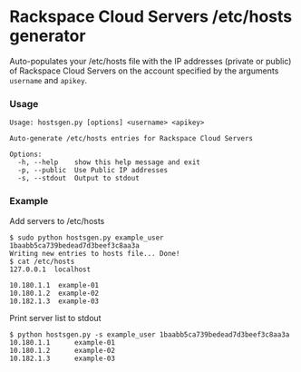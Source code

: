 # Rackspace Cloud Servers /etc/hosts generator

Auto-populates your /etc/hosts file with the IP addresses (private or public) of Rackspace Cloud Servers on the account specified by the arguments `username` and `apikey`.

### Usage
```
Usage: hostsgen.py [options] <username> <apikey>

Auto-generate /etc/hosts entries for Rackspace Cloud Servers

Options:
  -h, --help    show this help message and exit
  -p, --public  Use Public IP addresses
  -s, --stdout  Output to stdout
```

### Example
Add servers to /etc/hosts

```
$ sudo python hostsgen.py example_user 1baabb5ca739bedead7d3beef3c8aa3a
Writing new entries to hosts file... Done!
$ cat /etc/hosts
127.0.0.1  localhost

10.180.1.1	example-01
10.180.1.2	example-02
10.182.1.3	example-03
```

Print server list to stdout

```
$ python hostsgen.py -s example_user 1baabb5ca739bedead7d3beef3c8aa3a
10.180.1.1      example-01
10.180.1.2      example-02
10.182.1.3      example-03
```
